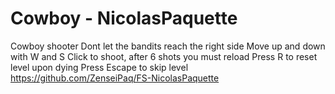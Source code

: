 # Cowboy - NicolasPaquette
 Cowboy shooter
 Dont let the bandits reach the right side
 Move up and down with W and S
 Click to shoot, after 6 shots you must reload
 Press R to reset level upon dying
 Press Escape to skip level
https://github.com/ZenseiPaq/FS-NicolasPaquette
